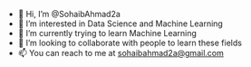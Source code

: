 - 👋 Hi, I’m @SohaibAhmad2a
- 👀 I’m interested in Data Science and Machine Learning
- 🌱 I’m currently trying to learn Machine Learning
- 💞️ I’m looking to collaborate with people to learn these fields
- 📫 You can reach to me at sohaibahmad2a@gmail.com
<!---
SohaibAhmad2a/SohaibAhmad2a is a ✨ special ✨ repository because its `README.md` (this file) appears on your GitHub profile.
You can click the Preview link to take a look at your changes.
--->
